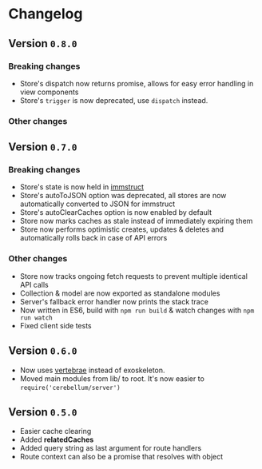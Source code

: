 # Changelog

## Version `0.8.0`

### Breaking changes

- Store's dispatch now returns promise, allows for easy error handling in view components
- Store's `trigger` is now deprecated, use `dispatch` instead.

### Other changes

## Version `0.7.0`

### Breaking changes
- Store's state is now held in [immstruct](https://github.com/omniscientjs/immstruct)
- Store's autoToJSON option was deprecated, all stores are now automatically converted to JSON for immstruct
- Store's autoClearCaches option is now enabled by default
- Store now marks caches as stale instead of immediately expiring them
- Store now performs optimistic creates, updates & deletes and automatically rolls back in case of API errors

### Other changes
- Store now tracks ongoing fetch requests to prevent multiple identical API calls
- Collection & model are now exported as standalone modules
- Server's fallback error handler now prints the stack trace
- Now written in ES6, build with `npm run build` & watch changes with `npm run watch`
- Fixed client side tests

## Version `0.6.0`

- Now uses [vertebrae](https://www.npmjs.com/package/vertebrae) instead of exoskeleton.
- Moved main modules from lib/ to root. It's now easier to `require('cerebellum/server')`

## Version `0.5.0`

- Easier cache clearing
- Added **relatedCaches**
- Added query string as last argument for route handlers
- Route context can also be a promise that resolves with object
